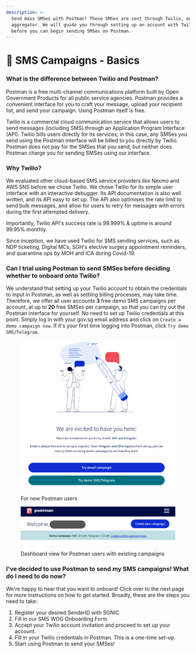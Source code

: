```yaml
---
description: >-
  Send mass SMSes with Postman! These SMSes are sent through Twilio, our SMS
  aggregator. We will guide you through setting up an account with Twilio,
  before you can begin sending SMSes on Postman.
---
```


# 📲 SMS Campaigns - Basics

### What is the difference between Twilio and Postman?

Postman is a free multi-channel communications platform built by Open Government Products for all public service agencies. Postman provides a convenient interface for you to craft your message, upload your recipient list, and send your campaign. Using Postman itself is free.

Twilio is a commercial cloud communication service that allows users to send messages (including SMS) through an Application Program Interface (API). Twilio bills users directly for its services; in this case, any SMSes you send using the Postman interface will be billed to you directly by Twilio. Postman does not pay for the SMSes that you send, but neither does Postman charge you for sending SMSes using our interface.

### Why Twilio?

We evaluated other cloud-based SMS service providers like Nexmo and AWS SNS before we chose Twilio. We chose Twilio for its simple user interface with an interactive debugger. Its API documentation is also well written, and its API easy to set up. The API also optimises the rate limit to send bulk messages, and allow for users to retry for messages with errors during the first attempted delivery.&#x20;

Importantly, Twilio API's success rate is 99.999% & uptime is around 99.95% monthly.&#x20;

Since inception, we have used Twilio for SMS sending services, such as NDP ticketing, Digital MCs, SGH's elective surgery appointment reminders, and quarantine ops by MOH and ICA during Covid-19.

### Can I trial using Postman to send SMSes before deciding whether to onboard onto Twilio?

We understand that setting up your Twilio account to obtain the credentials to input in Postman, as well as settling billing processes, may take time. Therefore, we offer all user accounts **3** free demo SMS campaigns per account, at up to **20** free SMSes per campaign, so that you can try out the Postman interface for yourself. No need to set up Twilio credentials at this point. Simply log in with your gov.sg email address and click on `Create a demo campaign now`. If it's your first time logging into Postman, click `Try demo SMS/Telegram`.

<figure><img src="../.gitbook/assets/Screenshot 2023-05-30 at 3.29.44 PM.png" alt=""><figcaption><p>For new Postman users</p></figcaption></figure>

<figure><img src="../.gitbook/assets/Screenshot 2023-05-30 at 3.28.37 PM (1).png" alt=""><figcaption><p>Dashboard view for Postman users with existing campaigns</p></figcaption></figure>

### I've decided to use Postman to send my SMS campaigns! What do I need to do now?

We're happy to hear that you want to onboard! Click over to the next page for more instructions on how to get started. Broadly, these are the steps you need to take:

1. Register your desired SenderID with SGNIC
2. Fill in our SMS WOG Onboarding Form.
3. Accept your Twilio account invitation and proceed to set up your account.
4. Fill in your Twilio credentials in Postman. This is a one-time set-up.
5. Start using Postman to send your SMSes!
